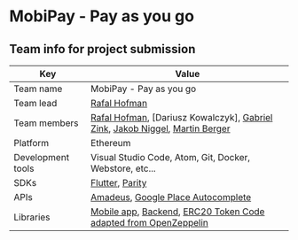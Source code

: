 # MobiPay - Pay as you go

## Team info for project submission

|Key|Value|
|-|-|
|Team name|MobiPay - Pay as you go|
|Team lead | [Rafal Hofman](https://github.com/RafalBDS)|
|Team members| [Rafal Hofman](https://github.com/RafalBDS), [Dariusz Kowalczyk], [Gabriel Zink](https://github.com/gzink), [Jakob Niggel](https://github.com/Jnig), [Martin Berger](https://github.com/drmartinberger)|
|Platform | Ethereum |
|Development tools |Visual Studio Code, Atom, Git, Docker, Webstore, etc... |
|SDKs|[Flutter](https://flutter.io/), [Parity](https://github.com/paritytech/parity-ethereum)|
|APIs|[Amadeus](https://test.api.amadeus.com), [Google Place Autocomplete](https://developers.google.com/maps/documentation/javascript/examples/places-autocomplete)|
|Libraries|[Mobile app](https://github.com/blockchained-mobility-hack/404-name-not-found/blob/master/flutter_app/pubspec.yaml), [Backend](https://github.com/blockchained-mobility-hack/404-name-not-found/blob/master/backend/package.json), [ERC20 Token Code adapted from OpenZeppelin](https://github.com/OpenZeppelin/openzeppelin-solidity/tree/master/contracts/token/ERC20)|
